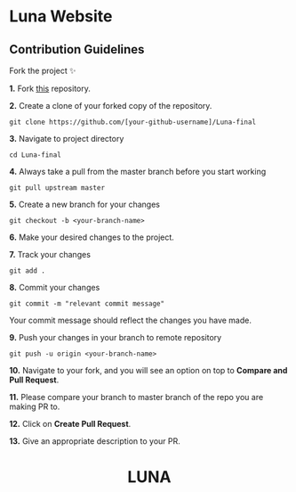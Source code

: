 # Luna Website

## Contribution Guidelines

Fork the project ✨

**1.** Fork [this](https://github.com/harshDhiman3344/Luna-final) repository.


**2.** Create a clone of your forked copy of the repository.
```
git clone https://github.com/[your-github-username]/Luna-final
```

**3.** Navigate to project directory
```
cd Luna-final
```

**4.** Always take a pull from the master branch before you start working 
```
git pull upstream master
```

**5.** Create a new branch for your changes
```
git checkout -b <your-branch-name>
```

**6.** Make your desired changes to the project.

**7.** Track your changes
```
git add .
```

**8.** Commit your changes
```
git commit -m "relevant commit message"
```
Your commit message should reflect the changes you have made.

**9.** Push your changes in your branch to remote repository
```
git push -u origin <your-branch-name>
```

**10.** Navigate to your fork, and you will see an option on top to **Compare and Pull Request**.

**11.** Please compare your branch to master branch of the repo you are making PR to.

**12.** Click on **Create Pull Request**.

**13.** Give an appropriate description to your PR.

<h1 align="center"> LUNA </h1>
